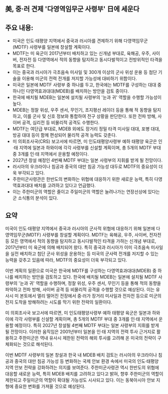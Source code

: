 ## 美, 중·러 견제 '다영역임무군 사령부' 日에 세운다

## 주요 내용:
*   미국은 인도·태평양 지역에서 중국과 러시아를 견제하기 위해 다영역임무군(MDTF) 사령부를 일본에 창설할 계획이다.
*   MDTF는 미 육군이 2017년부터 배치하고 있는 신개념 부대로, 육해공, 우주, 사이버, 전자전 등 다영역에서 적의 동향을 탐지하고 동시다발적이고 전방위적인 타격을 목표로 한다.
*   이는 중국과 러시아가 극초음속 미사일 및 300개 이상의 군사 위성 운용 등 첨단 기술을 이용해 미군의 전력 전개를 저지할 가능성에 대비하기 위함이다.
*   미국은 일본에 MDTF 사령부 중 하나를 두고, 한국에는 MDTF를 구성하는 대대 중 하나인 다영역효과대대(MDEB)를 배치하는 방안을 검토 중이다.
*   한국에 배치될 MDEB는 일본에 설치될 사령부의 '눈과 귀' 역할을 수행할 가능성이 높다.
*   MDEB는 정찰 위성, 우주 센서, 무인기, 초지평선 레이더 등을 통해 적 동향을 탐지하고, 이를 군사 및 신호 정보와 통합하여 전구 상황을 판단한다. 또한 전파 방해, 사이버 공격, 심리전 등 비물리적 공격도 수행한다.
*   MDTF는 여단급 부대로, MDEB 외에도 장거리 정밀 타격 미사일 대대, 포병 대대, 방공 대대 등이 함께 편성되어 물리적 공격 능력도 갖춘다.
*   미 의회조사국(CRS) 보고서에 따르면, 미 인도태평양사령부 예하 태평양 육군은 인·태 지역에 일본과 하와이에 각각 사령부를 신설할 계획이며, 총 5개의 MDTF 부대 중 3개를 인·태 지역에서 운용할 예정이다.
*   2027년 창설 예정인 4번째 MDTF 부대는 일본 사령부의 지휘를 받게 될 전망이다.
*   러시아의 우크라이나 침공과 중국의 대만 침공 가능성 대두로 MDTF의 중요성이 더욱 부각되고 있다.
*   주한미군사령관은 한반도의 변화하는 위협에 대응하기 위한 새로운 능력, 특히 다영역효과대대 배치를 고려하고 있다고 언급했다.
*   이는 주한미군의 역할은 줄이고 주일미군의 역할은 늘려나가는 연장선상에 있다는 군 소식통의 분석이 있다.

## 요약
미국이 인도·태평양 지역에서 중국과 러시아의 군사적 위협에 대응하기 위해 일본에 다영역임무군(MDTF) 사령부를 창설할 계획이다. MDTF는 육해공, 우주, 사이버, 전자전 등 모든 영역에서 적의 동향을 탐지하고 동시다발적인 타격을 가하는 신개념 부대로, 2017년부터 미 육군에 의해 배치되어 왔다. 특히 중국과 러시아가 이미 극초음속 미사일을 실전 배치하고 첨단 군사 위성을 운용하는 등 미국의 군사력 전개를 저지할 수 있는 능력을 갖추고 있음에 따라, MDTF의 중요성이 더욱 부각되고 있다.

이번 계획의 일환으로 미국은 한국에 MDTF를 구성하는 다영역효과대대(MDEB) 중 하나를 배치하는 방안을 검토하고 있다. 한국에 배치될 MDEB는 일본에 설치될 MDTF 사령부의 '눈과 귀' 역할을 수행하며, 정찰 위성, 우주 센서, 무인기 등을 통해 적의 동향을 파악하고 전파 방해, 사이버 공격 등 비물리적 공격을 수행할 것으로 예상된다. 이는 유사시 미 본토에서 멀리 떨어진 전장에서 중·러가 장거리 미사일과 전자전 등으로 미군의 전지 도착을 방해하려는 시도를 막기 위한 전략의 일환이다.

미 의회조사국 보고서에 따르면, 미 인도태평양사령부 예하 태평양 육군은 일본과 하와이에 각각 사령부를 신설할 계획이며, 총 5개의 MDTF 부대 중 3개를 인·태 지역에서 운용할 예정이다. 특히 2027년 창설될 4번째 MDTF 부대는 일본 사령부의 지휘를 받게 될 전망이다. 이러한 움직임은 2001년부터 일본을 인·태 지역의 전력 투사 근거지로 활용하고 주한미군은 역내 유사시 제한된 전력의 해외 투사를 고려해 온 미국의 전략이 구체화되는 것으로 해석된다.

이번 MDTF 사령부의 일본 창설과 한국 내 MDEB 배치 검토는 러시아의 우크라이나 침공과 중국의 대만 침공 가능성 등 변화하는 국제 안보 환경 속에서 미국의 인도·태평양 지역 안보 전략을 강화하려는 의지를 보여준다. 주한미군사령관 역시 한반도의 위협에 대응할 새로운 능력, 특히 MDEB 배치를 고려하고 있다고 밝혀, 향후 주한미군의 역할이 제한되고 주일미군의 역할이 확대될 가능성도 시사되고 있다. 이는 동북아시아 안보 지형에 중요한 변화를 가져올 것으로 예상된다.